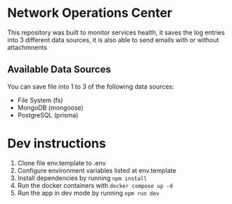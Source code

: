 # Network Operations Center
This repository was built to monitor services health, it saves the log entries into 3 different data sources, it is also able to send emails with or without attachmnents

## Available Data Sources
You can save file into 1 to 3 of the following data sources:
* File System (fs)
* MongoDB (mongoose)
* PostgreSQL (prisma)

# Dev instructions
1. Clone file env.template to .env
2. Configure environment variables listed at env.template
3. Install dependencies by running ```npm install```
4. Run the docker containers with ```docker compose up -d```
5. Run the app in dev mode by running ```npm run dev```
